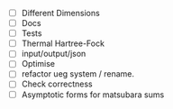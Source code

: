 - [ ] Different Dimensions
- [ ] Docs
- [ ] Tests
- [ ] Thermal Hartree-Fock
- [ ] input/output/json
- [ ] Optimise
- [ ] refactor ueg system / rename.
- [ ] Check correctness
- [ ] Asymptotic forms for matsubara sums

